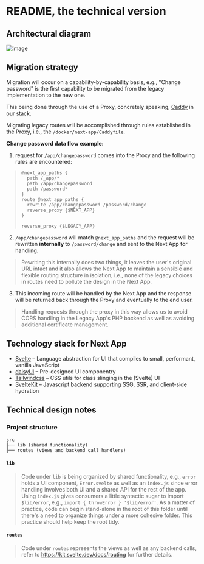# README, the technical version

## Architectural diagram

![image](https://user-images.githubusercontent.com/4412848/158890929-7042b002-5759-4de6-ac6a-3e55c29d440e.png)

## Migration strategy

Migration will occur on a capability-by-capability basis, e.g., "Change password" is the first capability to be migrated from the legacy implementation to the new one.

This being done through the use of a Proxy, concretely speaking, [Caddy](https://github.com/caddyserver/caddy) in our stack.

Migrating legacy routes will be accomplished through rules established in the Proxy, i.e., the `/docker/next-app/Caddyfile`.

**Change password data flow example:**
1. request for `/app/changepassword` comes into the Proxy and the following rules are encountered:

> ```
> @next_app_paths {
> 	path /_app/*
> 	path /app/changepassword
> 	path /password*
> }
> route @next_app_paths {
> 	rewrite /app/changepassword /password/change
> 	reverse_proxy {$NEXT_APP}
> }
>
> reverse_proxy {$LEGACY_APP}
> ```

2. `/app/changepassword` will match `@next_app_paths` and the request will be rewritten **internally** to `/password/change` and sent to the Next App for handling.

> Rewriting this internally does two things, it leaves the user's original URL intact and it also allows the Next App to maintain a sensible and flexible routing structure in isolation, i.e., none of the legacy choices in routes need to pollute the design in the Next App.

3. This incoming route will be handled by the Next App and the response will be returned back through the Proxy and eventually to the end user.

> Handling requests through the proxy in this way allows us to avoid CORS handling in the Legacy App's PHP backend as well as avoiding additional certificate management.

## Technology stack for Next App

* [Svelte](https://svelte.dev/) – Language abstraction for UI that compiles to small, performant, vanilla JavaScript
* [daisyUI](https://daisyui.com/) – Pre-designed UI componentry
* [Tailwindcss](https://tailwindcss.com/) – CSS utils for class slinging in the (Svelte) UI
* [SvelteKit](https://kit.svelte.dev/) – Javascript backend supporting SSG, SSR, and client-side hydration

## Technical design notes

### Project structure

```
src
├── lib (shared functionality)
├── routes (views and backend call handlers)
```

#### `lib`

> Code under `lib` is being organized by shared functionality, e.g., `error` holds a UI component, `Error.svelte` as well as an `index.js` since error handling involves both UI and a shared API for the rest of the app.  Using `index.js` gives consumers a little syntactic sugar to import `$lib/error`, e.g., `import { throwError } '$lib/error'`.  As a matter of practice, code can begin stand-alone in the root of this folder until there's a need to organize things under a more cohesive folder.  This practice should help keep the root tidy.

#### `routes`

> Code under `routes` represents the views as well as any backend calls, refer to https://kit.svelte.dev/docs/routing for further details.

